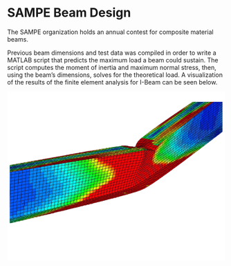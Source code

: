 # SAMPE Beam Design

The SAMPE organization holds an annual contest for composite material beams.

Previous beam dimensions and test data was compiled in order to write a MATLAB script that predicts the maximum load a beam could sustain. The script computes the moment of inertia and maximum normal stress, then, using the beam’s dimensions, solves for the theoretical load. A visualization of the results of the finite element analysis for I-Beam can be seen below.

![Finite Element Analysis of an I-Beam](images/beam.png)
